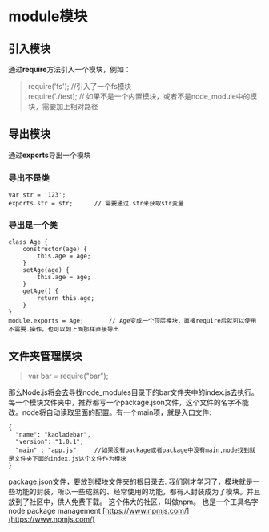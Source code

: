 # module模块
## 引入模块
通过**require**方法引入一个模块，例如：  
> require('fs');	//引入了一个fs模块  
> require('./test);	// 如果不是一个内置模块，或者不是node_module中的模块，需要加上相对路径

## 导出模块
通过**exports**导出一个模块
### 导出不是类
```
var str = '123';
exports.str = str;		// 需要通过.str来获取str变量
```
### 导出是一个类
```
class Age {
    constructor(age) {
        this.age = age;
    }
    setAge(age) {
        this.age = age;
    }
    getAge() {
        return this.age;
    }
}
module.exports = Age;		// Age变成一个顶层模块，直接require后就可以使用不需要.操作，也可以如上面那样直接导出	
```
## 文件夹管理模块
> var bar = require("bar");   

那么Node.js将会去寻找node_modules目录下的bar文件夹中的index.js去执行。
每一个模块文件夹中，推荐都写一个package.json文件，这个文件的名字不能改。node将自动读取里面的配置。有一个main项，就是入口文件:

```
{
  "name": "kaoladebar",
  "version": "1.0.1",
  "main" : "app.js"		//如果没有package或者package中没有main,node找到就是文件夹下面的index.js这个文件作为模块
}
```
package.json文件，要放到模块文件夹的根目录去.
我们刚才学习了，模块就是一些功能的封装，所以一些成熟的、经常使用的功能，都有人封装成为了模块。并且放到了社区中，供人免费下载。
这个伟大的社区，叫做npm。 也是一个工具名字  node package management
[https://www.npmjs.com/](https://www.npmjs.com/)

